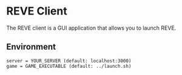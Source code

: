 # REVE Client

The REVE client is a GUI application that allows you to launch REVE.

## Environment

```env
server = YOUR_SERVER (default: localhost:3000)
game = GAME_EXECUTABLE (default: ../launch.sh)
```

